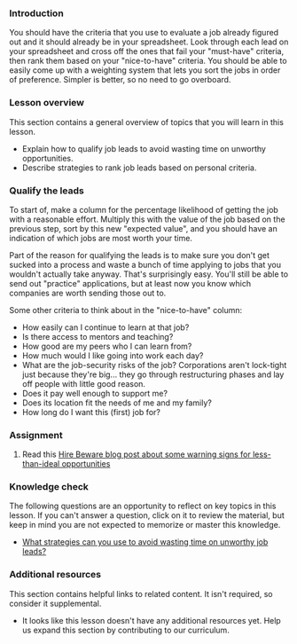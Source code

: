 ### Introduction

You should have the criteria that you use to evaluate a job already figured out and it should already be in your spreadsheet. Look through each lead on your spreadsheet and cross off the ones that fail your "must-have" criteria, then rank them based on your "nice-to-have" criteria. You should be able to easily come up with a weighting system that lets you sort the jobs in order of preference. Simpler is better, so no need to go overboard.

### Lesson overview

This section contains a general overview of topics that you will learn in this lesson.

- Explain how to qualify job leads to avoid wasting time on unworthy opportunities.
- Describe strategies to rank job leads based on personal criteria.

### Qualify the leads

To start of, make a column for the percentage likelihood of getting the job with a reasonable effort. Multiply this with the value of the job based on the previous step, sort by this new "expected value", and you should have an indication of which jobs are most worth your time.

 Part of the reason for qualifying the leads is to make sure you don't get sucked into a process and waste a bunch of time applying to jobs that you wouldn't actually take anyway. That's surprisingly easy. You'll still be able to send out "practice" applications, but at least now you know which companies are worth sending those out to.

Some other criteria to think about in the "nice-to-have" column:

- How easily can I continue to learn at that job?
- Is there access to mentors and teaching?
- How good are my peers who I can learn from?
- How much would I like going into work each day?
- What are the job-security risks of the job? Corporations aren't lock-tight just because they're big... they go through restructuring phases and lay off people with little good reason.
- Does it pay well enough to support me?
- Does its location fit the needs of me and my family?
- How long do I want this (first) job for?

### Assignment

<div class="lesson-content__panel" markdown="1">

1. Read this [Hire Beware blog post about some warning signs for less-than-ideal opportunities](https://github.com/TheOdinProject/blog/blob/main/hire-beware.md)

<div>

### Knowledge check

The following questions are an opportunity to reflect on key topics in this lesson. If you can't answer a question, click on it to review the material, but keep in mind you are not expected to memorize or master this knowledge.

- [What strategies can you use to avoid wasting time on unworthy job leads?](#qualify-the-leads)

### Additional resources

This section contains helpful links to related content. It isn't required, so consider it supplemental.

- It looks like this lesson doesn't have any additional resources yet. Help us expand this section by contributing to our curriculum.
